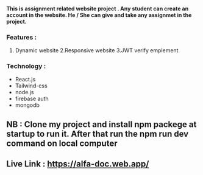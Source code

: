 #### This is assignment related website project . Any student can create an account in the website. He / She can give and take any assignmet in the project.

### Features :
1. Dynamic website
2.Responsive website
3.JWT verify emplement 
### Technology :
- React.js
- Tailwind-css
- node.js
- firebase auth
- mongodb

## NB : Clone my project and install npm packege at startup to run it. After that run the npm run dev command on local computer

## Live Link :  https://alfa-doc.web.app/

